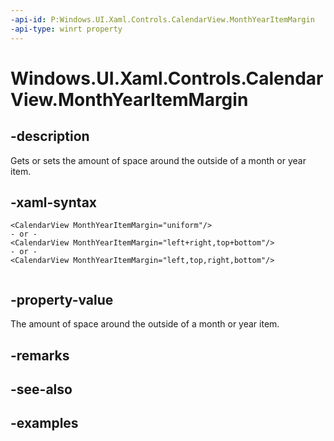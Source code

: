 ```yaml
---
-api-id: P:Windows.UI.Xaml.Controls.CalendarView.MonthYearItemMargin
-api-type: winrt property
---
```


# Windows.UI.Xaml.Controls.CalendarView.MonthYearItemMargin

<!--
public Windows.UI.Xaml.Thickness MonthYearItemMargin { get; set; }
-->


## -description

Gets or sets the amount of space around the outside of a month or year item.

## -xaml-syntax

```xaml
<CalendarView MonthYearItemMargin="uniform"/>
- or -
<CalendarView MonthYearItemMargin="left+right,top+bottom"/>
- or -
<CalendarView MonthYearItemMargin="left,top,right,bottom"/>
 
```

## -property-value

The amount of space around the outside of a month or year item.

## -remarks

## -see-also

## -examples


